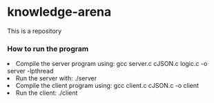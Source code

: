 # knowledge-arena
This is a repository
<h3>How to run the program</h3>
<ls>
  <li>Compile the server program using: gcc server.c cJSON.c logic.c -o server -lpthread</li>
  <li>Run the server with: ./server</li>
  <li>Compile the client program using: gcc client.c cJSON.c -o client</li>
  <li>Run the client: ./client</li>
</ls>

